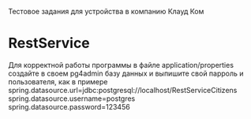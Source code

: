 Тестовое задания для устройства в компанию Клауд Ком
# RestService
Для корректной работы программы в файле application/properties
создайте в своем pg4admin базу данных и выпишите свой парроль и пользователя, как в примере
spring.datasource.url=jdbc:postgresql://localhost/RestServiceCitizens
spring.datasource.username=postgres
spring.datasource.password=123456
